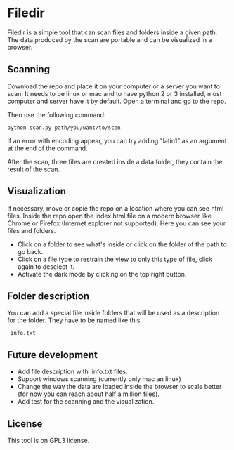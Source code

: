 # Filedir
Filedir is a simple tool that can scan files and folders inside a given path.
The data produced by the scan are portable and can be visualized in a browser.

## Scanning
Download the repo and place it on your computer or a server you want to scan.
It needs to be linux or mac and to have python 2 or 3 installed, most computer and server have it by default.
Open a terminal and go to the repo.

Then use the following command:
```
python scan.py path/you/want/to/scan
```
If an error with encoding appear, you can try adding "latin1" as an argument at the end of the command.

After the scan, three files are created inside a data folder, they contain the result of the scan.

## Visualization
If necessary, move or copie the repo on a location where you can see html files.
Inside the repo open the index.html file on a modern browser like Chrome or Firefox (Internet explorer not supported).
Here you can see your files and folders.
- Click on a folder to see what's inside or click on the folder of the path to go back.
- Click on a file type to restrain the view to only this type of file, click again to deselect it.
- Activate the dark mode by clicking on the top right button.

## Folder description
You can add a special file inside folders that will be used as a description for the folder.
They have to be named like this
```
_info.txt
```

## Future development
- Add file description with .info.txt files.
- Support windows scanning (currently only mac an linux)
- Change the way the data are loaded inside the browser to scale better (for now you can reach about half a million files).
- Add test for the scanning and the visualization.

## License
This tool is on GPL3 license.
